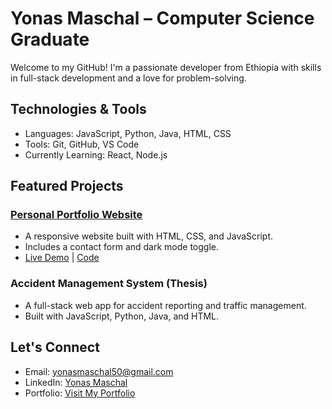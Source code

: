 # Yonas Maschal – Computer Science Graduate

Welcome to my GitHub! I'm a passionate developer from Ethiopia with skills in full-stack development and a love for problem-solving.

## Technologies & Tools
- Languages: JavaScript, Python, Java, HTML, CSS
- Tools: Git, GitHub, VS Code
- Currently Learning: React, Node.js

## Featured Projects

### [Personal Portfolio Website](https://yonasmaschal.github.io/my-portfolio/)
- A responsive website built with HTML, CSS, and JavaScript.
- Includes a contact form and dark mode toggle.
- [Live Demo](https://yonasmaschal.github.io/my-portfolio/) | [Code](https://github.com/yonasmaschal/my-portfolio)

### Accident Management System (Thesis)
- A full-stack web app for accident reporting and traffic management.
- Built with JavaScript, Python, Java, and HTML.

## Let's Connect
- Email: yonasmaschal50@gmail.com
- LinkedIn: [Yonas Maschal](https://linkedin.com/in/yonasmaschal)
- Portfolio: [Visit My Portfolio](https://yonasmaschal.github.io/my-portfolio/)
